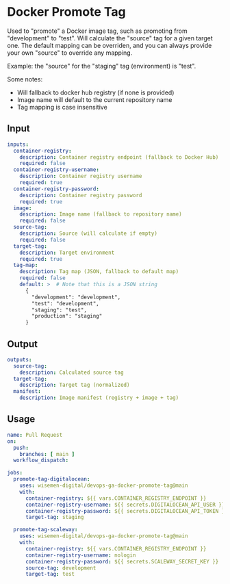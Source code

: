 # Docker Promote Tag

Used to "promote" a Docker image tag, such as promoting from "development" to
"test". Will calculate the "source" tag for a given target one. The default
mapping can be overriden, and you can always provide your own "source" to
override any mapping.

Example: the "source" for the "staging" tag (environment) is "test".

Some notes:
- Will fallback to docker hub registry (if none is provided)
- Image name will default to the current repository name
- Tag mapping is case insensitive

## Input

```yaml
inputs:
  container-registry:
    description: Container registry endpoint (fallback to Docker Hub)
    required: false
  container-registry-username:
    description: Container registry username
    required: true
  container-registry-password:
    description: Container registry password
    required: true
  image:
    description: Image name (fallback to repository name)
    required: false
  source-tag:
    description: Source (will calculate if empty)
    required: false
  target-tag:
    description: Target environment
    required: true
  tag-map:
    description: Tag map (JSON, fallback to default map)
    required: false
    default: >  # Note that this is a JSON string
      {
        "development": "development",
        "test": "development",
        "staging": "test",
        "production": "staging"
      }
```

## Output

```yaml
outputs:
  source-tag:
    description: Calculated source tag
  target-tag:
    description: Target tag (normalized)
  manifest:
    description: Image manifest (registry + image + tag)
```

## Usage

```yaml
name: Pull Request
on:
  push:
    branches: [ main ]
  workflow_dispatch:

jobs:
  promote-tag-digitalocean:
    uses: wisemen-digital/devops-ga-docker-promote-tag@main
    with:
      container-registry: ${{ vars.CONTAINER_REGISTRY_ENDPOINT }}
      container-registry-username: ${{ secrets.DIGITALOCEAN_API_USER }}
      container-registry-password: ${{ secrets.DIGITALOCEAN_API_TOKEN }}
      target-tag: staging

  promote-tag-scaleway:
    uses: wisemen-digital/devops-ga-docker-promote-tag@main
    with:
      container-registry: ${{ vars.CONTAINER_REGISTRY_ENDPOINT }}
      container-registry-username: nologin
      container-registry-password: ${{ secrets.SCALEWAY_SECRET_KEY }}
      source-tag: development
      target-tag: test
```
